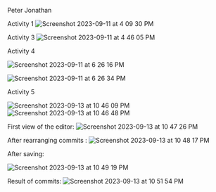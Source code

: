 Peter Jonathan

Activity 1
![Screenshot 2023-09-11 at 4 09 30 PM](https://github.com/Peteredwardj/ECE444-F2023-Assignment1/assets/51882829/f0d30f0c-9704-4202-82a7-e5e9b25cf8eb)

Activity 3 
![Screenshot 2023-09-11 at 4 46 05 PM](https://github.com/Peteredwardj/ECE444-F2023-Assignment1/assets/51882829/424a5e58-883c-46d5-9591-871a4613a702)

Activity 4

![Screenshot 2023-09-11 at 6 26 16 PM](https://github.com/Peteredwardj/ECE444-F2023-Assignment1/assets/51882829/c5251381-5823-45bd-b03a-70cec2ba5024)

![Screenshot 2023-09-11 at 6 26 34 PM](https://github.com/Peteredwardj/ECE444-F2023-Assignment1/assets/51882829/303551bf-9520-4047-99ac-3229312adec6)


Activity 5

![Screenshot 2023-09-13 at 10 46 09 PM](https://github.com/Peteredwardj/ECE444-F2023-Assignment1/assets/51882829/d945283a-4bc7-439a-a06e-3bdafc657157)
![Screenshot 2023-09-13 at 10 46 48 PM](https://github.com/Peteredwardj/ECE444-F2023-Assignment1/assets/51882829/9b1a421f-4ab2-450a-8a24-5864d77476b6)

First view of the editor:
![Screenshot 2023-09-13 at 10 47 26 PM](https://github.com/Peteredwardj/ECE444-F2023-Assignment1/assets/51882829/6ed1ae64-3970-453d-840c-ac56d381cdb3)

After rearranging commits :
![Screenshot 2023-09-13 at 10 48 17 PM](https://github.com/Peteredwardj/ECE444-F2023-Assignment1/assets/51882829/256f585d-1cbf-42fb-be95-8f7ec3f0b6a6)


After saving: 

![Screenshot 2023-09-13 at 10 49 19 PM](https://github.com/Peteredwardj/ECE444-F2023-Assignment1/assets/51882829/8c4b152b-c15b-4b42-8ba1-fd7dfb49672f)

Result of commits:
![Screenshot 2023-09-13 at 10 51 54 PM](https://github.com/Peteredwardj/ECE444-F2023-Assignment1/assets/51882829/51553308-0cb8-48c3-b927-92563a8cf181)

